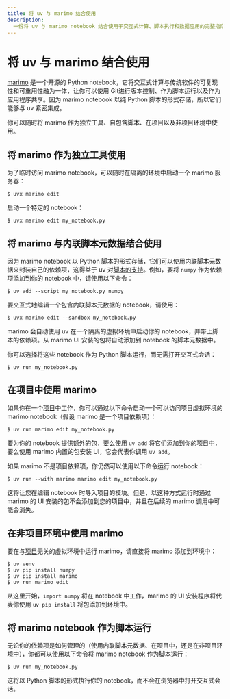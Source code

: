 ```yaml
---
title: 将 uv 与 marimo 结合使用
description:
  一份将 uv 与 marimo notebook 结合使用于交互式计算、脚本执行和数据应用的完整指南。
---
```


# 将 uv 与 marimo 结合使用

[marimo](https://github.com/marimo-team/marimo) 是一个开源的 Python notebook，它将交互式计算与传统软件的可复现性和可重用性融为一体，让你可以使用 Git进行版本控制、作为脚本运行以及作为应用程序共享。因为 marimo notebook 以纯 Python 脚本的形式存储，所以它们能够与 uv 紧密集成。

你可以随时将 marimo 作为独立工具、自包含脚本、在项目以及非项目环境中使用。

## 将 marimo 作为独立工具使用

为了临时访问 marimo notebook，可以随时在隔离的环境中启动一个 marimo 服务器：

```console
$ uvx marimo edit
```

启动一个特定的 notebook：

```console
$ uvx marimo edit my_notebook.py
```

## 将 marimo 与内联脚本元数据结合使用

因为 marimo notebook 以 Python 脚本的形式存储，它们可以使用内联脚本元数据来封装自己的依赖项，这得益于 uv 对[脚本的支持](../../guides/scripts.md)。例如，要将 `numpy` 作为依赖项添加到你的 notebook 中，请使用以下命令：

```console
$ uv add --script my_notebook.py numpy
```

要交互式地编辑一个包含内联脚本元数据的 notebook，请使用：

```console
$ uvx marimo edit --sandbox my_notebook.py
```

marimo 会自动使用 uv 在一个隔离的虚拟环境中启动你的 notebook，并带上脚本的依赖项。从 marimo UI 安装的包将自动添加到 notebook 的脚本元数据中。

你可以选择将这些 notebook 作为 Python 脚本运行，而无需打开交互式会话：

```console
$ uv run my_notebook.py
```

## 在项目中使用 marimo

如果你在一个[项目](../../concepts/projects/index.md)中工作，你可以通过以下命令启动一个可以访问项目虚拟环境的 marimo notebook（假设 marimo 是一个项目依赖项）：

```console
$ uv run marimo edit my_notebook.py
```

要为你的 notebook 提供额外的包，要么使用 `uv add` 将它们添加到你的项目中，要么使用 marimo 内置的包安装 UI，它会代表你调用 `uv add`。

如果 marimo 不是项目依赖项，你仍然可以使用以下命令运行 notebook：

```console
$ uv run --with marimo marimo edit my_notebook.py
```

这将让您在编辑 notebook 时导入项目的模块。但是，以这种方式运行时通过 marimo 的 UI 安装的包不会添加到您的项目中，并且在后续的 marimo 调用中可能会消失。

## 在非项目环境中使用 marimo

要在与[项目](../../concepts/projects/index.md)无关的虚拟环境中运行 marimo，请直接将 marimo 添加到环境中：

```console
$ uv venv
$ uv pip install numpy
$ uv pip install marimo
$ uv run marimo edit
```

从这里开始，`import numpy` 将在 notebook 中工作，marimo 的 UI 安装程序将代表你使用 `uv pip install` 将包添加到环境中。

## 将 marimo notebook 作为脚本运行

无论你的依赖项是如何管理的（使用内联脚本元数据、在项目中，还是在非项目环境中），你都可以使用以下命令将 marimo notebook 作为脚本运行：

```console
$ uv run my_notebook.py
```

这将以 Python 脚本的形式执行你的 notebook，而不会在浏览器中打开交互式会话。
